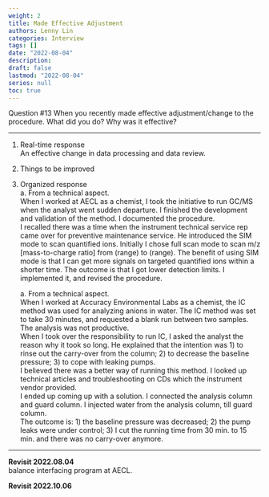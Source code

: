 ```yaml
---
weight: 2
title: Made Effective Adjustment
authors: Lenny Lin
categories: Interview
tags: []
date: "2022-08-04"
description: 
draft: false
lastmod: "2022-08-04"
series: null
toc: true
---
```


Question #13 When you recently made effective adjustment/change to the procedure.  What did you do? Why was it effective?
<!--more-->

---	 
1. Real-time response  
	An effective change in data processing and data review.  
	 
2. Things to be improved  
		 
3. Organized response  
	a. From a technical aspect.  
	When I worked at AECL as a chemist, I took the initiative to run GC/MS when the analyst went sudden departure. I finished the development and validation of the method. I documented the procedure.  
	I recalled there was a time when the instrument technical service rep came over for preventive maintenance service.  He introduced the SIM mode to scan quantified ions.  Initially I chose full scan mode to scan m/z [mass-to-charge ratio] from (range) to (range).  The benefit of using SIM mode is that I can get more signals on targeted quantified ions within a shorter time.  The outcome is that I got lower detection limits.  I implemented it, and revised the procedure.  
	 
	a. From a technical aspect.  
	When I worked at Accuracy Environmental Labs as a chemist, the IC method was used for analyzing anions in water. The IC method was set to take 30 minutes, and requested a blank run between two samples.  The analysis was not productive.  
	When I took over the responsibility to run IC, I asked the analyst the reason why it took so long.  He explained that the intention was 1) to rinse out the carry-over from the column; 2) to decrease the baseline pressure; 3) to cope with leaking pumps.  
	I believed there was a better way of running this method.  I looked up technical articles and troubleshooting on CDs which the instrument vendor provided.  
	I ended up coming up with a solution.  I connected the analysis column and guard column. I injected water from the analysis column, till guard column.  
	The outcome is: 1) the baseline pressure was decreased; 2) the pump leaks were under control; 3) I cut the running time from 30 min. to 15 min. and there was no carry-over anymore.  

---
**Revisit 2022.08.04**  
balance interfacing program at AECL.


**Revisit 2022.10.06**  
